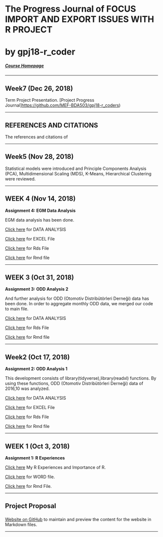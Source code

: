 
# The Progress Journal of FOCUS IMPORT AND EXPORT ISSUES WITH R PROJECT  
# by gpj18-r_coder
##### [Course Homepage](https://mef-bda503.github.io/)	

***
## Week7 (Dec 26, 2018)

Term Project Presentation. [Project Progress Journal]https://github.com/MEF-BDA503/gpj18-r_coders)

***
## REFERENCES AND CITATIONS

The references and citations of 

***
## Week5 (Nov 28, 2018)

Statistical models were introduced and Principle Components Analysis (PCA), Multidimensional Scaling (MDS), K-Means, Hierarchical Clustering were reviewed. 

***
## WEEK 4 (Nov 14, 2018)
**Assignment 4: EGM Data Analysis**

EGM data analysis has been done. 

[Click here](AssignmentWeek4/EGM__Pension_Monitoring_Center__Data_Analysis.html) for DATA ANALYSIS

[Click here](https://github.com/MEF-BDA503/pj18-Leyla.Yigit/blob/master/AssignmentWeek4/egm_example_data.xlsx)  for EXCEL File

[Click here](https://github.com/MEF-BDA503/pj18-Leyla.Yigit/blob/master/AssignmentWeek4/egm_data.rds) for Rds File

[Click here](https://github.com/MEF-BDA503/pj18-Leyla.Yigit/blob/master/AssignmentWeek4/EGM_Data_Analysis.Rmd) for Rmd file

***
## WEEK 3 (Oct 31, 2018)
**Assignment 3: ODD Analysis 2**

And further analysis for ODD (Otomotiv Distribütörleri Derneği) data has been done. In order to aggregate monthly ODD data, we merged our code to main file.

[Click here](AssignmentWeek3/RMarkdown-Homework-ODD_Sales_Aggregate.html) for DATA ANALYSIS

[Click here](https://github.com/MEF-BDA503/pj18-Leyla.Yigit/blob/master/AssignmentWeek3/car_data_aggregate.rds) for Rds File

[Click here](/AssignmentWeek3/RMarkdown-Homework-ODD_Sales_Aggregate.Rmd) for Rmd file


***
## Week2 (Oct 17, 2018)
**Assignment 2: ODD Analysis 1**

This development consists of library(tidyverse),library(readxl) functions. By using these functions, ODD (Otomotiv Distribütörleri Derneği) data of 2016,10 was analyzed.

[Click here](AssignmentWeek2/RMarkdown-Homework-ODDAnalysis_Assignment2.html) for DATA ANALYSIS

[Click here](https://github.com/MEF-BDA503/pj18-Leyla.Yigit/blob/master/AssignmentWeek2/odd_retail_sales_2016_10.xlsx) for EXCEL File

[Click here](https://github.com/MEF-BDA503/pj18-Leyla.Yigit/blob/master/AssignmentWeek2/car_data_oct_16.rds) for Rds File

[Click here](https://github.com/MEF-BDA503/pj18-Leyla.Yigit/blob/master/AssignmentWeek2/RMarkdown-Homework-ODDAnalysis_Assignment2.Rmd) for Rmd file

***
## WEEK 1 (Oct 3, 2018)
**Assignment 1: R Experiences**

[Click here](AssignmentWeek1/RMarkdown-Homework-Rexamples_Assignment1.html) My R Experiences and Importance of R.

[Click here](https://github.com/MEF-BDA503/pj18-Leyla.Yigit/blob/master/AssignmentWeek1/RMarkdown-Homework.docx) for WORD file.

[Click here](https://github.com/MEF-BDA503/pj18-Leyla.Yigit/blob/master/AssignmentWeek1/RMarkdown-Homework-Rexamples_Assignment1.Rmd) for Rmd File.

***
## Project Proposal 
### 

[Website on GitHub](https://github.com/MEF-BDA503/pj18-Leyla.Yigit/edit/master/index.md) to maintain and preview the content for the website in Markdown files.



***
